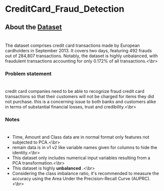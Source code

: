 # CreditCard_Fraud_Detection

## About the [Dataset](https://www.kaggle.com/code/prashantkumarsundge/credit-card-fraud-detection-pam)
#
The dataset comprises credit card transactions made by European cardholders in September 2013. It covers two days, featuring 492 frauds out of 284,807 transactions. Notably, the dataset is highly unbalanced, with fraudulent transactions accounting for only 0.172% of all transactions.<\br>

### Problem statement
#
credit card companies need to be able to recognize fraud credit card transactions so that their customers will not be charged for items they did not purchase.
this is a concerning issue to both banks and customers alike in terms of substantial financial losses, trust and credibility.<\br>

### Notes
#
  - Time, Amount and Class data are in normal format only features not subjected to PCA.<\br>
  - remain data is in v1 v2 like variable names given for columns to hide the identity.<\br>
  - This dataset only includes numerical input variables resulting from a PCA transformation.<\br>
  - This dataset is highly **unbalanced** .<\br>
  - Considering the class imbalance ratio, it's recommended to measure the accuracy using the Area Under the Precision-Recall Curve (AUPRC).<\br>
